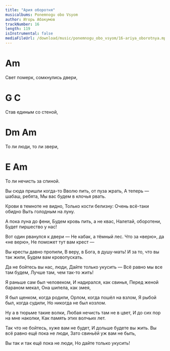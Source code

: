```yaml
---
title: "Ария оборотня"
musicalbums: Ponemnogu obo Vsyom
author: Игорь Абакумов
trackNumber: 16
length: 119
isInstrumental: false
mediaFileUrl: /download/music/ponemnogu_obo_vsyom/16-ariya_oborotnya.mp3
---
```


#        Am
Свет померк, сомкнулись двери,
#       G           C
Став единым со стеной,
#       Dm           Am
То ли люди, то ли звери,
#       E             Am
То ли нечисть за спиной.

Вы сюда пришли когда-то
Вволю пить, от пуза жрать,
А теперь — шабаш, ребята,
Мы вас будем в клочья рвать.

Крови в темноте не видно,
Только кости белизну:
Очень всё-таки обидно
Выть голодным на луну.

А пока луна до фени,
Будем кровь пить, а не квас,
Налетай, оборотени,
Будет пиршество у нас!

Вот один рванулся к двери —
Не кабак, а тёмный лес.
Что за «верю», да «не верю»,
Не поможет тут вам крест —

Вы кресты давно пропили,
В веру, в Бога, в душу-мать!
И за то, что вы так жили,
Будем вам кровопускать.

Да не бойтесь вы нас, люди,
Дайте только укусить —
Всё равно мы все там будем,
Лучше там, чем так-то жить!

Я раньше сам был человеком,
И надирался, как свинья,
Перед женой бараном мекал,
Она шипела, как змея,

Я был щенком, когда родили,
Орлом, когда пошёл на взлом,
Я рыбой был, когда судили,
Но никогда не был козлом.

Ну а в тюрьме такие волки,
Любая нечисть там не в цвет,
И до сих пор на мне наколки,
Как память этих волчьих лет.

Так что не бойтесь, хуже вам не будет,
И дольше будете вы жить.
Вы всё равно ещё пока не люди,
Зато свиньёй уж вам не быть,

Вы так и так ещё пока не люди,
Но дайте только укусить!
